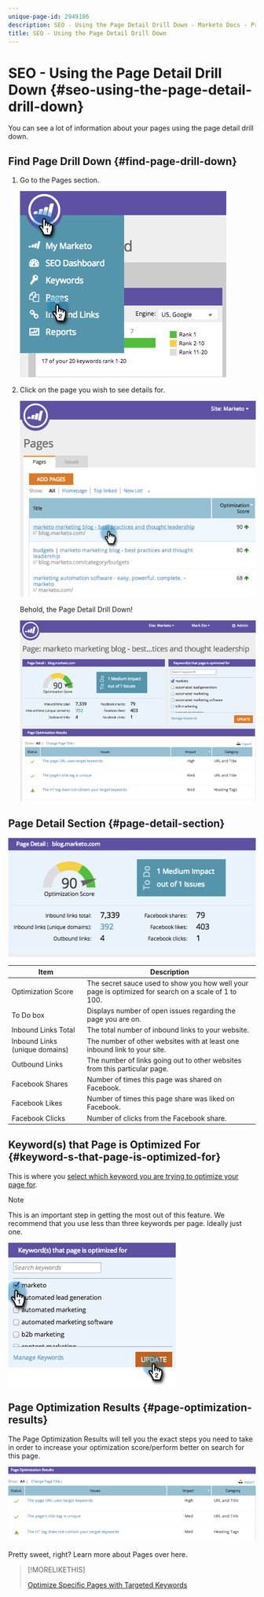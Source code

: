 ```yaml
---
unique-page-id: 2949186
description: SEO - Using the Page Detail Drill Down - Marketo Docs - Product Documentation
title: SEO - Using the Page Detail Drill Down
---
```


# SEO - Using the Page Detail Drill Down {#seo-using-the-page-detail-drill-down}

You can see a lot of information about your pages using the page detail drill down.

## Find Page Drill Down {#find-page-drill-down}

1. Go to the Pages section.

   ![](assets/image2014-9-17-21-3a54-3a53.png)

1. Click on the page you wish to see details for.

   ![](assets/image2014-9-17-21-3a54-3a58.png)

   Behold, the Page Detail Drill Down!

   ![](assets/image2014-9-17-21-3a55-3a2.png)

## Page Detail Section {#page-detail-section}

   ![](assets/image2014-9-17-21-3a55-3a46.png)

   | Item |Description |
   |---|---|
   | Optimization Score |The secret sauce used to show you how well your page is optimized for search on a scale of 1 to 100. |
   | To Do box |Displays number of open issues regarding the page you are on. |
   | Inbound Links Total |The total number of inbound links to your website. |
   | Inbound Links (unique domains) |The number of other websites with at least one inbound link to your site. |
   | Outbound Links |The number of links going out to other websites from this particular page. |
   | Facebook Shares |Number of times this page was shared on Facebook. |
   | Facebook Likes |Number of times this page share was liked on Facebook. |
   | Facebook Clicks |Number of clicks from the Facebook share. |

## Keyword(s) that Page is Optimized For  {#keyword-s-that-page-is-optimized-for}

   This is where you [select which keyword you are trying to optimize your page for](/help/marketo/product-docs/additional-apps/seo/keywords/seo-optimize-specific-pages-with-targeted-keywords.md).

   >[!NOTE]
   >
   >This is an important step in getting the most out of this feature. We recommend that you use less than three keywords per page. Ideally just one.

   ![](assets/image2014-9-17-21-3a56-3a35.png)

## Page Optimization Results {#page-optimization-results}

   The Page Optimization Results will tell you the exact steps you need to take in order to increase your optimization score/perform better on search for this page.

   ![](assets/image2014-9-17-21-3a56-3a41.png)

   Pretty sweet, right? Learn more about Pages over here.

>[!MORELIKETHIS]
>
>[Optimize Specific Pages with Targeted Keywords](/help/marketo/product-docs/additional-apps/seo/keywords/seo-optimize-specific-pages-with-targeted-keywords.md)
